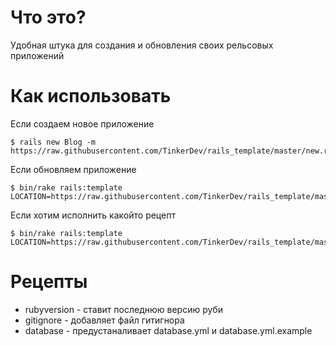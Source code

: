 Что это?
========
Удобная штука для создания и обновления своих рельсовых приложений

Как использовать
============
  Если создаем новое приложение

    $ rails new Blog -m https://raw.githubusercontent.com/TinkerDev/rails_template/master/new.rb

  Если обновляем приложение

    $ bin/rake rails:template LOCATION=https://raw.githubusercontent.com/TinkerDev/rails_template/master/update.rb

  Если хотим исполнить какойто рецепт

    $ bin/rake rails:template LOCATION=https://raw.githubusercontent.com/TinkerDev/rails_template/master/custom.rb

Рецепты
=======

* rubyversion - ставит последнюю версию руби
* gitignore - добавляет файл гитигнора
* database - предустаналивает database.yml и database.yml.example